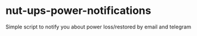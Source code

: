 # nut-ups-power-notifications
Simple script to notify you about power loss/restored by email and telegram
